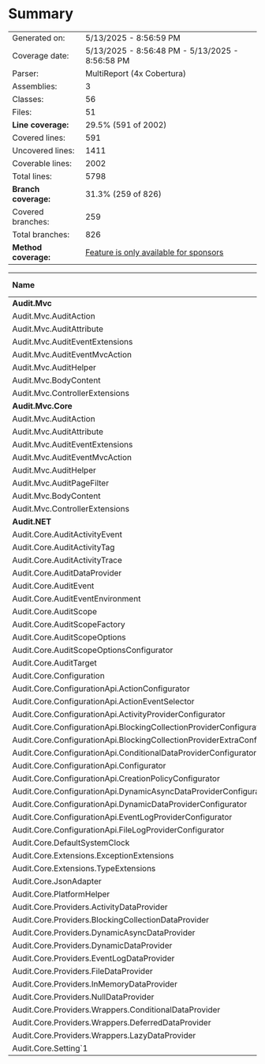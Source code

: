 # Summary
|||
|:---|:---|
| Generated on: | 5/13/2025 - 8:56:59 PM |
| Coverage date: | 5/13/2025 - 8:56:48 PM - 5/13/2025 - 8:56:58 PM |
| Parser: | MultiReport (4x Cobertura) |
| Assemblies: | 3 |
| Classes: | 56 |
| Files: | 51 |
| **Line coverage:** | 29.5% (591 of 2002) |
| Covered lines: | 591 |
| Uncovered lines: | 1411 |
| Coverable lines: | 2002 |
| Total lines: | 5798 |
| **Branch coverage:** | 31.3% (259 of 826) |
| Covered branches: | 259 |
| Total branches: | 826 |
| **Method coverage:** | [Feature is only available for sponsors](https://reportgenerator.io/pro) |

|**Name**|**Covered**|**Uncovered**|**Coverable**|**Total**|**Line coverage**|**Covered**|**Total**|**Branch coverage**|
|:---|---:|---:|---:|---:|---:|---:|---:|---:|
|**Audit.Mvc**|**155**|**34**|**189**|**488**|**82%**|**72**|**130**|**55.3%**|
|Audit.Mvc.AuditAction|22|2|24|65|91.6%|0|0||
|Audit.Mvc.AuditAttribute|121|20|141|293|85.8%|68|112|60.7%|
|Audit.Mvc.AuditEventExtensions|2|4|6|32|33.3%|1|6|16.6%|
|Audit.Mvc.AuditEventMvcAction|1|0|1|16|100%|0|0||
|Audit.Mvc.AuditHelper|6|6|12|42|50%|3|12|25%|
|Audit.Mvc.BodyContent|3|0|3|9|100%|0|0||
|Audit.Mvc.ControllerExtensions|0|2|2|31|0%|0|0||
|**Audit.Mvc.Core**|**183**|**201**|**384**|**904**|**47.6%**|**90**|**318**|**28.3%**|
|Audit.Mvc.AuditAction|21|5|26|65|80.7%|0|0||
|Audit.Mvc.AuditAttribute|152|32|184|381|82.6%|87|154|56.4%|
|Audit.Mvc.AuditEventExtensions|2|4|6|32|33.3%|1|6|16.6%|
|Audit.Mvc.AuditEventMvcAction|1|0|1|16|100%|0|0||
|Audit.Mvc.AuditHelper|4|14|18|57|22.2%|2|16|12.5%|
|Audit.Mvc.AuditPageFilter|0|143|143|304|0%|0|142|0%|
|Audit.Mvc.BodyContent|3|0|3|9|100%|0|0||
|Audit.Mvc.ControllerExtensions|0|3|3|40|0%|0|0||
|**Audit.NET**|**253**|**1176**|**1429**|**4684**|**17.7%**|**97**|**378**|**25.6%**|
|Audit.Core.AuditActivityEvent|0|2|2|78|0%|0|0||
|Audit.Core.AuditActivityTag|0|2|2|78|0%|0|0||
|Audit.Core.AuditActivityTrace|0|10|10|78|0%|0|0||
|Audit.Core.AuditDataProvider|0|20|20|128|0%|0|8|0%|
|Audit.Core.AuditEvent|12|4|16|107|75%|0|0||
|Audit.Core.AuditEventEnvironment|8|3|11|74|72.7%|0|0||
|Audit.Core.AuditScope|129|133|262|661|49.2%|88|168|52.3%|
|Audit.Core.AuditScopeFactory|11|56|67|209|16.4%|0|2|0%|
|Audit.Core.AuditScopeOptions|17|21|38|129|44.7%|0|2|0%|
|Audit.Core.AuditScopeOptionsConfigurator|0|33|33|107|0%|0|2|0%|
|Audit.Core.AuditTarget|3|0|3|26|100%|0|0||
|Audit.Core.Configuration|54|205|259|601|20.8%|5|10|50%|
|Audit.Core.ConfigurationApi.ActionConfigurator|0|5|5|19|0%|0|0||
|Audit.Core.ConfigurationApi.ActionEventSelector|0|16|16|48|0%|0|0||
|Audit.Core.ConfigurationApi.ActivityProviderConfigurator|0|38|38|121|0%|0|0||
|Audit.Core.ConfigurationApi.BlockingCollectionProviderConfigurator|0|10|10|32|0%|0|0||
|Audit.Core.ConfigurationApi.BlockingCollectionProviderExtraConfigurator|0|2|2|13|0%|0|0||
|Audit.Core.ConfigurationApi.ConditionalDataProviderConfigurator|0|37|37|77|0%|0|0||
|Audit.Core.ConfigurationApi.Configurator|0|67|67|195|0%|0|0||
|Audit.Core.ConfigurationApi.CreationPolicyConfigurator|0|10|10|35|0%|0|0||
|Audit.Core.ConfigurationApi.DynamicAsyncDataProviderConfigurator|0|23|23|79|0%|0|0||
|Audit.Core.ConfigurationApi.DynamicDataProviderConfigurator|0|13|13|47|0%|0|0||
|Audit.Core.ConfigurationApi.EventLogProviderConfigurator|0|17|17|54|0%|0|0||
|Audit.Core.ConfigurationApi.FileLogProviderConfigurator|0|10|10|35|0%|0|0||
|Audit.Core.DefaultSystemClock|1|0|1|16|100%|0|0||
|Audit.Core.Extensions.ExceptionExtensions|2|1|3|25|66.6%|1|2|50%|
|Audit.Core.Extensions.TypeExtensions|7|7|14|43|50%|3|8|37.5%|
|Audit.Core.JsonAdapter|2|12|14|53|14.2%|0|8|0%|
|Audit.Core.PlatformHelper|5|0|5|16|100%|0|0||
|Audit.Core.Providers.ActivityDataProvider|0|99|99|333|0%|0|52|0%|
|Audit.Core.Providers.BlockingCollectionDataProvider|0|39|39|169|0%|0|22|0%|
|Audit.Core.Providers.DynamicAsyncDataProvider|0|47|47|169|0%|0|6|0%|
|Audit.Core.Providers.DynamicDataProvider|0|31|31|106|0%|0|6|0%|
|Audit.Core.Providers.EventLogDataProvider|0|27|27|82|0%|0|10|0%|
|Audit.Core.Providers.FileDataProvider|2|54|56|153|3.5%|0|12|0%|
|Audit.Core.Providers.InMemoryDataProvider|0|26|26|76|0%|0|0||
|Audit.Core.Providers.NullDataProvider|0|6|6|36|0%|0|0||
|Audit.Core.Providers.Wrappers.ConditionalDataProvider|0|32|32|114|0%|0|26|0%|
|Audit.Core.Providers.Wrappers.DeferredDataProvider|0|22|22|92|0%|0|18|0%|
|Audit.Core.Providers.Wrappers.LazyDataProvider|0|22|22|89|0%|0|14|0%|
|Audit.Core.Setting`1|0|14|14|81|0%|0|2|0%|
